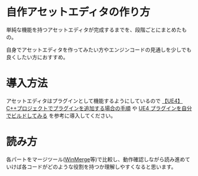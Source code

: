 # 自作アセットエディタの作り方

単純な機能を持つアセットエディタが完成するまでを、段階ごとにまとめたもの。

自身でアセットエディタを作ってみたい方やエンジンコードの見通しを少しでも良くしたい方におすすめ。



# 導入方法

アセットエディタはプラグインとして機能するようにしているので
[【UE4】C++プロジェクトでプラグインを追加する場合の手順](https://qiita.com/JGS_Developer/items/8345753fa13b81779d5b)
や
[UE4 プラグインを自分でビルドしてみる](https://unrealengine.hatenablog.com/entry/2015/05/20/220000)
を参考に導入してください。



# 読み方

各パートをマージツール([WinMerge](https://winmergejp.bitbucket.io)等)で比較し、動作確認しながら読み進めていけば各コードがどのような役割を持つか理解しやすくなると思います。

